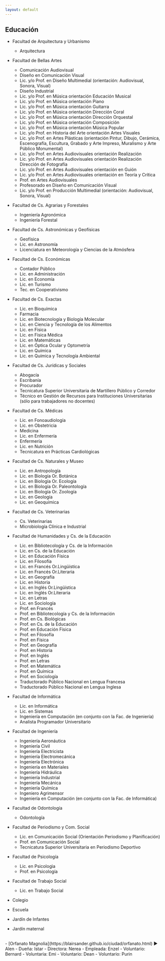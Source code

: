 ```yaml
---
layout: default
---
```


<h2>Educación</h2>

- Facultad de Arquitectura y Urbanismo
  - Arquitectura

- Facultad de Bellas Artes
  - Comunicación Audiovisual
  - Diseño en Comunicación Visual
  - Lic. y/o Prof. en Diseño Multimedial (orientación: Audiovisual, Sonora, Visual)
  - Diseño Industrial
  - Lic. y/o Prof. en Música orientación Educación Musical
  - Lic. y/o Prof. en Música orientación Piano
  - Lic. y/o Prof. en Música orientación Guitarra
  - Lic. y/o Prof. en Música orientación Dirección Coral
  - Lic. y/o Prof. en Música orientación Dirección Orquestal
  - Lic. y/o Prof. en Música orientación Composición
  - Lic. y/o Prof. en Música orientación Música Popular
  - Lic. y/o Prof. en Historia del Arte orientación Artes Visuales
  - Lic. y/o Prof. en Artes Plásticas (orientación Pintur, Dibujo, Cerámica, Escenografía, Escultura, Grabado y Arte Impreso, Muralismo y Arte Público Monumental)
  - Lic. y/o Prof. en Artes Audiovisuales orientación Realización
  - Lic. y/o Prof. en Artes Audiovisuales orientación Realización Dirección de Fotografía
  - Lic. y/o Prof. en Artes Audiovisuales orientación en Guión
  - Lic. y/o Prof. en Artes Audiovisuales orientación en Teoría y Crítica
  - Prof. en Artes Audiovisuales 
  - Profesorado en Diseño en Comunicación Visual
  - Lic. y/o Prof. en Producción Multimedial (orientación: Audiovisual, Sonora, Visual)

- Facultad de Cs. Agrarias y Forestales
  - Ingeniería Agronómica 
  - Ingeniería Forestal

- Facultad de Cs. Astronómicas y Geofísicas
  - Geofísica
  - Lic. en Astronomía
  - Licenciatura en Meteorología y Ciencias de la Atmósfera

- Facultad de Cs. Económicas
  - Contador Público
  - Lic. en Administración
  - Lic. en Economía
  - Lic. en Turismo
  - Tec. en Cooperativismo

- Facultad de Cs. Exactas
  - Lic. en Bioquímica
  - Farmacia
  - Lic. en Biotecnología y Biología Molecular
  - Lic. en Ciencia y Tecnología de los Alimentos
  - Lic. en Física
  - Lic. en Física Médica
  - Lic. en Matemáticas
  - Lic. en Óptica Ocular y Optometría
  - Lic. en Química
  - Lic. en Química y Tecnología Ambiental

- Facultad de Cs. Jurídicas y Sociales
  - Abogacía
  - Escribanía
  - Procurador
  - Tecnicatura Superior Universitaria de Martillero Público y Corredor
  - Técnico en Gestión de Recursos para Instituciones Universitarias  (sólo para trabajadores no docentes)

- Facultad de Cs. Médicas
  - Lic. en Fonoaudiología
  - Lic. en Obstetricia
  - Medicina
  - Lic. en Enfermería
  - Enfermería
  - Lic. en Nutrición 
  - Tecnicatura en Prácticas Cardiológicas

- Facultad de Cs. Naturales y Museo
  - Lic. en Antropología
  - Lic. en Biología Or. Botánica
  - Lic. en Biología Or. Ecología
  - Lic. en Biología Or. Paleontología
  - Lic. en Biología Or. Zoología
  - Lic. en Geología
  - Lic. en Geoquímica

- Facultad de Cs. Veterinarias
  - Cs. Veterinarias
  - Microbiología Clínica e Industrial

- Facultad de Humanidades y Cs. de la Educación
  - Lic. en Bibliotecología y Cs. de la Información
  - Lic. en Cs. de la Educación
  - Lic. en Educación Física
  - Lic. en Filosofía
  - Lic. en Francés Or.Lingüística
  - Lic. en Francés Or.Literaria
  - Lic. en Geografía
  - Lic. en Historia
  - Lic. en Inglés Or.Lingüística
  - Lic. en Inglés Or.Literaria
  - Lic. en Letras
  - Lic. en Sociología
  - Prof. en Francés
  - Prof. en Bibliotecología y Cs. de la Información
  - Prof. en Cs. Biológicas
  - Prof. en Cs. de la Educación 
  - Prof. en Educación Física
  - Prof. en Filosofía
  - Prof. en Física
  - Prof. en Geografía
  - Prof. en Historia
  - Prof. en Inglés
  - Prof. en Letras
  - Prof. en Matemática
  - Prof. en Química
  - Prof. en Sociología
  - Traductorado Público Nacional en Lengua Francesa
  - Traductorado Público Nacional en Lengua Inglesa

- Facultad de Informática
  - Lic. en Informática
  - Lic. en Sistemas
  - Ingeniería en Computación (en conjunto con la Fac. de Ingeniería)
  - Analista Programador Universitario

- Facultad de Ingeniería
  - Ingeniería Aeronáutica
  - Ingeniería Civil
  - Ingeniería Electricista
  - Ingeniería Electromecánica
  - Ingeniería Electrónica
  - Ingeniería en Materiales
  - Ingeniería Hidráulica
  - Ingeniería Industrial
  - Ingeniería Mecánica
  - Ingeniería Química
  - Ingeniero Agrimensor
  - Ingeniería en Computación (en conjunto con la Fac. de Informática)

- Facultad de Odontología
  - Odontología

- Facultad de Periodismo y Com. Social
  - Lic. en Comunicación Social (Orientación Periodismo y Planificación)
  - Prof. en Comunicación Social
  - Tecnicatura Superior Universitaria en Periodismo Deportivo

- Facultad de Psicología
  - Lic. en Psicologìa  
  - Prof. en Psicología

- Facultad de Trabajo Social
  - Lic. en Trabajo Social

- Colegio
- Escuela
- Jardín de Infantes
- Jardín maternal
<br>
- [Orfanato Magnolia](https://blairsander.github.io/ciudad/orfanato.html) ►  Alen
   - Dueña: Istar
   - Directora: Nerea  
   - Empleada: Enzel
   - Voluntario: Bernard
   - Voluntaria: Emi
   - Voluntario: Dean
   - Voluntario: Purin

